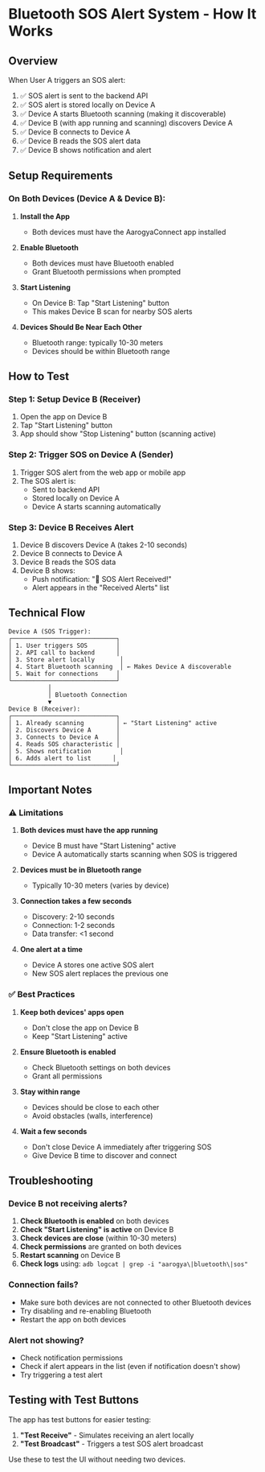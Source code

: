 # Bluetooth SOS Alert System - How It Works

## Overview

When User A triggers an SOS alert:
1. ✅ SOS alert is sent to the backend API
2. ✅ SOS alert is stored locally on Device A
3. ✅ Device A starts Bluetooth scanning (making it discoverable)
4. ✅ Device B (with app running and scanning) discovers Device A
5. ✅ Device B connects to Device A
6. ✅ Device B reads the SOS alert data
7. ✅ Device B shows notification and alert

## Setup Requirements

### On Both Devices (Device A & Device B):

1. **Install the App**
   - Both devices must have the AarogyaConnect app installed

2. **Enable Bluetooth**
   - Both devices must have Bluetooth enabled
   - Grant Bluetooth permissions when prompted

3. **Start Listening**
   - On Device B: Tap "Start Listening" button
   - This makes Device B scan for nearby SOS alerts

4. **Devices Should Be Near Each Other**
   - Bluetooth range: typically 10-30 meters
   - Devices should be within Bluetooth range

## How to Test

### Step 1: Setup Device B (Receiver)
1. Open the app on Device B
2. Tap "Start Listening" button
3. App should show "Stop Listening" button (scanning active)

### Step 2: Trigger SOS on Device A (Sender)
1. Trigger SOS alert from the web app or mobile app
2. The SOS alert is:
   - Sent to backend API
   - Stored locally on Device A
   - Device A starts scanning automatically

### Step 3: Device B Receives Alert
1. Device B discovers Device A (takes 2-10 seconds)
2. Device B connects to Device A
3. Device B reads the SOS data
4. Device B shows:
   - Push notification: "🚨 SOS Alert Received!"
   - Alert appears in the "Received Alerts" list

## Technical Flow

```
Device A (SOS Trigger):
┌─────────────────────────────┐
│ 1. User triggers SOS        │
│ 2. API call to backend      │
│ 3. Store alert locally       │
│ 4. Start Bluetooth scanning  │ ← Makes Device A discoverable
│ 5. Wait for connections     │
└─────────────────────────────┘
           │
           │ Bluetooth Connection
           ▼
Device B (Receiver):
┌─────────────────────────────┐
│ 1. Already scanning         │ ← "Start Listening" active
│ 2. Discovers Device A       │
│ 3. Connects to Device A     │
│ 4. Reads SOS characteristic │
│ 5. Shows notification        │
│ 6. Adds alert to list      │
└─────────────────────────────┘
```

## Important Notes

### ⚠️ Limitations

1. **Both devices must have the app running**
   - Device B must have "Start Listening" active
   - Device A automatically starts scanning when SOS is triggered

2. **Devices must be in Bluetooth range**
   - Typically 10-30 meters (varies by device)

3. **Connection takes a few seconds**
   - Discovery: 2-10 seconds
   - Connection: 1-2 seconds
   - Data transfer: <1 second

4. **One alert at a time**
   - Device A stores one active SOS alert
   - New SOS alert replaces the previous one

### ✅ Best Practices

1. **Keep both devices' apps open**
   - Don't close the app on Device B
   - Keep "Start Listening" active

2. **Ensure Bluetooth is enabled**
   - Check Bluetooth settings on both devices
   - Grant all permissions

3. **Stay within range**
   - Devices should be close to each other
   - Avoid obstacles (walls, interference)

4. **Wait a few seconds**
   - Don't close Device A immediately after triggering SOS
   - Give Device B time to discover and connect

## Troubleshooting

### Device B not receiving alerts?

1. **Check Bluetooth is enabled** on both devices
2. **Check "Start Listening" is active** on Device B
3. **Check devices are close** (within 10-30 meters)
4. **Check permissions** are granted on both devices
5. **Restart scanning** on Device B
6. **Check logs** using: `adb logcat | grep -i "aarogya\|bluetooth\|sos"`

### Connection fails?

- Make sure both devices are not connected to other Bluetooth devices
- Try disabling and re-enabling Bluetooth
- Restart the app on both devices

### Alert not showing?

- Check notification permissions
- Check if alert appears in the list (even if notification doesn't show)
- Try triggering a test alert

## Testing with Test Buttons

The app has test buttons for easier testing:

1. **"Test Receive"** - Simulates receiving an alert locally
2. **"Test Broadcast"** - Triggers a test SOS alert broadcast

Use these to test the UI without needing two devices.


